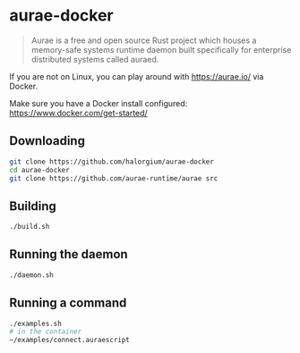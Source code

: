 # aurae-docker

> Aurae is a free and open source Rust project which houses a memory-safe systems runtime daemon built specifically for enterprise distributed systems called auraed.

If you are not on Linux, you can play around with https://aurae.io/ via Docker.

Make sure you have a Docker install configured: https://www.docker.com/get-started/

## Downloading

```bash
git clone https://github.com/halorgium/aurae-docker
cd aurae-docker
git clone https://github.com/aurae-runtime/aurae src
```

## Building

```bash
./build.sh
```

## Running the daemon

```bash
./daemon.sh
```

## Running a command

```bash
./examples.sh
# in the container
~/examples/connect.auraescript
```
